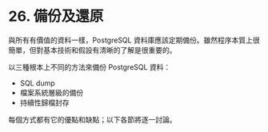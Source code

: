# 26. 備份及還原

與所有有價值的資料一樣，PostgreSQL 資料庫應該定期備份。雖然程序本質上很簡單，但對基本技術和假設有清晰的了解是很重要的。

以三種根本上不同的方法來備份 PostgreSQL 資料：

* SQL dump
* 檔案系統層級的備份
* 持續性歸檔封存

每個方式都有它的優點和缺點；以下各節將逐一討論。

